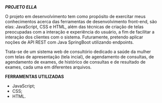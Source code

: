 ***PROJETO ELLA***

O projeto em desenvolvimento tem como propósito de exercitar meus conhecimentos acerca das ferramentas de desenvolvimento front-end, são elas: JavaScript, CSS e HTML, além das técnicas de criação de telas preocupadas com a interação e experiência do usuário, a fim de facilitar a interação dos clientes com o sistema. Futuramente, pretendo aplicar noçôes de API REST com Java SpringBoot utilizando endpoints.

Trata-se de um sistema web de consultório dedicado a saúde da mulher com telas de apresentação (tela incial), de agendamento de consultas, de agendamento de exames, de histórico de consultas e de resultado de exames, cada uma em diferentes arquivos.

**FERRAMENTAS UTILIZADAS**
  -  JavaScript;
  - CSS;
  - HTML.
